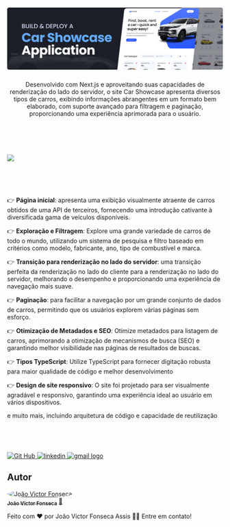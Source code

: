  <p align="center" >
    <img src="./public/banner.png">
</p>

###

<p align="center">Desenvolvido com Next.js e aproveitando suas capacidades de renderização do lado do servidor, o site Car Showcase apresenta diversos tipos de carros, exibindo informações abrangentes em um formato bem elaborado, com suporte avançado para filtragem e paginação, proporcionando uma experiência aprimorada para o usuário.</p>

###

<h2 align="left" style="color:white;" >💻 Tecnologias </h2>

###

<div align="left">
  <a href="#">
    <img src="https://skillicons.dev/icons?i=ts,react,tailwind,next,github,git&theme=dark" />
  </a>
 
</div>

###

<h2 align="left" style="color:white;">🔋 Características</h2>

###
👉 **Página inicial**: apresenta uma exibição visualmente atraente de carros obtidos de uma API de terceiros, fornecendo uma introdução cativante à diversificada gama de veículos disponíveis.

👉 **Exploração e Filtragem**: Explore uma grande variedade de carros de todo o mundo, utilizando um sistema de pesquisa e filtro baseado em critérios como modelo, fabricante, ano, tipo de combustível e marca.

👉 **Transição para renderização no lado do servidor**: uma transição perfeita da renderização no lado do cliente para a renderização no lado do servidor, melhorando o desempenho e proporcionando uma experiência de navegação mais suave.

👉 **Paginação**: para facilitar a navegação por um grande conjunto de dados de carros, permitindo que os usuários explorem várias páginas sem esforço.

👉 **Otimização de Metadados e SEO**: Otimize metadados para listagem de carros, aprimorando a otimização de mecanismos de busca (SEO) e garantindo melhor visibilidade nas páginas de resultados de buscas.

👉 **Tipos TypeScript**: Utilize TypeScript para fornecer digitação robusta para maior qualidade de código e melhor desenvolvimento

👉 **Design de site responsivo**: O site foi projetado para ser visualmente agradável e responsivo, garantindo uma experiência ideal ao usuário em vários dispositivos.

e muito mais, incluindo arquitetura de código e capacidade de reutilização

###

<h2 align="left" style="color:white;" >🌐 Minhas redes sociais</h2>

###


  <a href="https://github.com/joao-victor-fonseca" target="_blank">
    <img src="https://skillicons.dev/icons?i=github&theme=dark" width="52" height="40" alt="Git Hub"  />
  </a>
  <a href="https://www.linkedin.com/in/jo%C3%A3o-victor-fonseca-assis-b17516207/" target="_blank">
    <img src="https://skillicons.dev/icons?i=linkedin&theme=dark" width="52" height="40" alt="linkedin"   /> 
  </a>
  <a href="mailto:joaovictorfosecaassis@gmail.com" target="_blank">
    <img src="https://skillicons.dev/icons?i=gmail&theme=dark" width="52" height="40" alt="gmail logo"  />
  </a>


###

## Autor


<a href="https://github.com/account" align="center" >
 <img style="border-radius:50%" src="https://avatars.githubusercontent.com/u/84512746?v=4" width="100px;" alt="João Victor Fonseca" />
 <br />
 <sub><b>João Victor Fonseca</b></sub></a> <a href="https://github.com/joao-victor-fonseca" title="perfil">🚀
 </a>


Feito com ❤️ por João Victor Fonseca Assis 👋🏽 Entre em contato!
